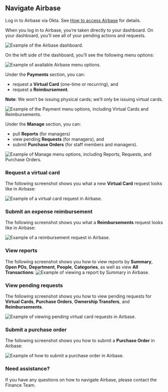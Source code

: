 ## Navigate Airbase

Log in to Airbase via Okta. See [How to access Airbase](linkURL) for details.

When you log in to Airbase, you’re taken directly to your dashboard. On your dashboard, you’ll see all of your pending actions and requests.

![Example of the Airbase dashboard.](/.gitbook/assets/Airbase-dashboard.png "Example of the Airbase dashboard")

On the left side of the dashboard, you’ll see the following menu options:

![Example of available Airbase menu options.](/.gitbook/assets/Airbase-menu.png "Example of available Airbase menu options")

Under the **Payments** section, you can:
- request a **Virtual Card** (one-time or recurring), and 
- request a **Reimbursement**. 

**Note**: We won’t be issuing physical cards; we’ll only be issuing virtual cards.

![Example of the Payment menu options, including Virtual Cards and Reimbursements. ](/.gitbook/assets/Airbase-virtual-cards.png "Example of the Payment menu options, including Virtual Cards and Reimbursements")

Under the **Manage** section, you can:
- pull **Reports** (for managers)
- view pending **Requests** (for managers), and
- submit **Purchase Orders** (for staff members and managers).

![Example of Manage menu options, including Reports, Requests, and Purchase Orders.](/.gitbook/assets/Airbase-manage-reports-requests-po.png "Example of Manage menu options, including Reports, Requests, and Purchase Orders")

### Request a virtual card

The following screenshot shows you what a new **Virtual Card** request looks like in Airbase:

![Example of a virtual card request in Airbase.](/.gitbook/assets/Airbase-new-virtual-card.png "Example of a virtual card request in Airbase")

### Submit an expense reimbursement

The following screenshot shows you what a **Reimbursements** request looks like in Airbase:

![Example of a reimbursement request in Airbase.](/.gitbook/assets/Airbase-request-reimbursement.png "Example of a reimbursement request in Airbase")

### View reports 

The following screenshot shows you how to view reports by **Summary**, **Open POs**, **Department**, **People**, **Categories**, as well as view **All Transactions**:
![Example of viewing a report by Summary in Airbase. ](/.gitbook/assets/Airbase-reports-summary.png "Example of viewing a report by Summary in Airbase")

### View pending requests

The following screenshot shows you how to view pending requests for **Virtual Cards**, **Purchase Orders**, **Ownership Transfers**, and **Reimbursements**.

![Example of viewing pending virtual card requests in Airbase.](/.gitbook/assets/Airbase-pending-virtual-cards.png "Example of viewing pending virtual card requests in Airbase")

### Submit a purchase order

The following screenshot shows you how to submit a **Purchase Order** in Airbase:

![Example of how to submit a purchase order in Airbase.](/.gitbook/assets/Airbase-purchase-order-request.png "Example of how to submit a purchase order in Airbase")

### Need assistance?

If you have any questions on how to navigate Airbase, please contact the Finance Team.
